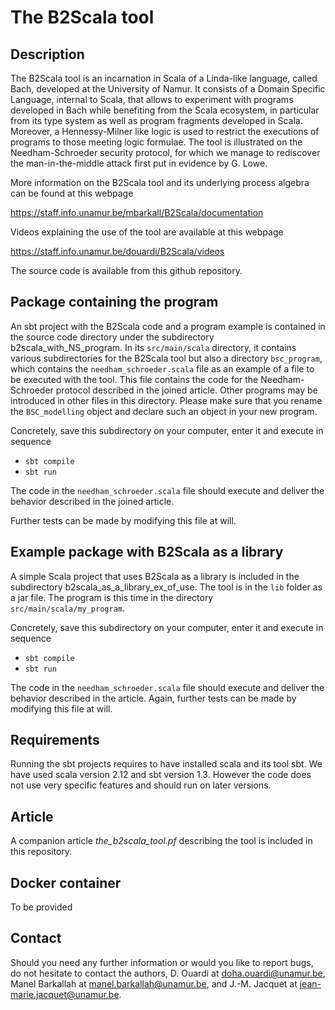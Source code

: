 # The B2Scala tool

## Description

The B2Scala tool is an incarnation in Scala of a Linda-like language,
called Bach, developed at the University of Namur. It consists of a
Domain Specific Language, internal to Scala, that allows to experiment
with programs developed in Bach while benefiting from the Scala ecosystem,
in particular from its type system as well as program fragments
developed in Scala. Moreover, a Hennessy-Milner like logic is used
to restrict the executions of programs to those meeting logic
formulae. The tool is illustrated on the Needham-Schroeder security
protocol, for which we manage to rediscover the man-in-the-middle
attack first put in evidence by G. Lowe.

More information on the B2Scala tool and its underlying process
algebra can be found at this webpage

https://staff.info.unamur.be/mbarkall/B2Scala/documentation

Videos explaining the use of the tool are available at this webpage

https://staff.info.unamur.be/douardi/B2Scala/videos

The source code is available from this github repository.


## Package containing the program

An sbt project with the B2Scala code and a program example is contained
in the source code directory under the subdirectory
b2scala_with_NS_program.  In its ``src/main/scala`` directory, it
contains various subdirectories for the B2Scala tool but also a
directory ``bsc_program``, which contains the
``needham_schroeder.scala`` file as an example of a file to be
executed with the tool. This file contains the code for the
Needham-Schroeder protocol described in the joined article. Other
programs may be introduced in other files in this directory. Please
make sure that you rename the ``BSC_modelling`` object and declare
such an object in your new program.

Concretely, save this subdirectory on your computer, enter it 
and execute in sequence

- ``sbt compile``
- ``sbt run``

The code in the ``needham_schroeder.scala`` file should execute and deliver
the behavior described in the joined article.

Further tests can be made by modifying this file at will.


## Example package with B2Scala as a library

A simple Scala project that uses B2Scala as a library is included in
the subdirectory b2scala_as_a_library_ex_of_use. The tool is in the
``lib`` folder as a jar file. The program is this time in the
directory ``src/main/scala/my_program``.

Concretely, save this subdirectory on your computer, enter it
and execute in sequence

- ``sbt compile``
- ``sbt run``

The code in the ``needham_schroeder.scala`` file should execute and deliver
the behavior described in the article. Again, further tests can be made by
modifying this file at will.


## Requirements

Running the sbt projects requires to have installed scala and its tool
sbt. We have used scala version 2.12 and sbt version 1.3. However the
code does not use very specific features and should run on later
versions.


## Article

A companion article *the_b2scala_tool.pf* describing the tool is
included in this repository.


## Docker container

To be provided

## Contact

Should you need any further information or would you like to report
bugs, do not hesitate to contact the authors,
D. Ouardi at doha.ouardi@unamur.be,
Manel Barkallah at manel.barkallah@unamur.be,
and J.-M. Jacquet at jean-marie.jacquet@unamur.be.


